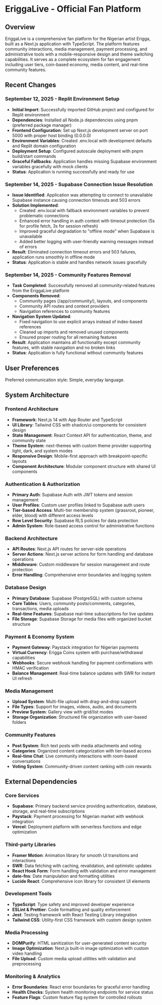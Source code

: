# EriggaLive - Official Fan Platform

## Overview

EriggaLive is a comprehensive fan platform for the Nigerian artist Erigga, built as a Next.js application with TypeScript. The platform features community interactions, media management, payment processing, and administrative tools with a mobile-responsive design and theme switching capabilities. It serves as a complete ecosystem for fan engagement including user tiers, coin-based economy, media content, and real-time community features.

## Recent Changes

### September 12, 2025 - Replit Environment Setup
- **Initial Import**: Successfully imported GitHub project and configured for Replit environment
- **Dependencies**: Installed all Node.js dependencies using pnpm (preferred package manager)
- **Frontend Configuration**: Set up Next.js development server on port 5000 with proper host binding (0.0.0.0)
- **Environment Variables**: Created .env.local with development defaults and Replit domain configuration
- **Deployment Setup**: Configured autoscale deployment with pnpm build/start commands
- **Graceful Fallbacks**: Application handles missing Supabase environment variables gracefully with mock clients
- **Status**: Application is running successfully and ready for use

### September 14, 2025 - Supabase Connection Issue Resolution
- **Issue Identified**: Application was attempting to connect to unavailable Supabase instance causing connection timeouts and 503 errors
- **Solution Implemented**: 
  - Created .env.local with fallback environment variables to prevent problematic connections
  - Enhanced error handling in auth context with timeout protection (5s for profile fetch, 3s for session refresh)
  - Improved graceful degradation to "offline mode" when Supabase is unavailable
  - Added better logging with user-friendly warning messages instead of errors
- **Result**: Eliminated connection timeout errors and 503 failures, application runs smoothly in offline mode
- **Status**: Application is stable and handles network issues gracefully

### September 14, 2025 - Community Features Removal
- **Task Completed**: Successfully removed all community-related features from the EriggaLive platform
- **Components Removed**: 
  - Community pages (/app/community/), layouts, and components
  - Community API routes and context providers
  - Navigation references to community features
- **Navigation System Updated**: 
  - Fixed navigation to use explicit arrays instead of index-based references
  - Cleaned up imports and removed unused components
  - Ensured proper routing for all remaining features
- **Result**: Application maintains all functionality except community features, with stable navigation and no broken links
- **Status**: Application is fully functional without community features

## User Preferences

Preferred communication style: Simple, everyday language.

## System Architecture

### Frontend Architecture
- **Framework**: Next.js 14 with App Router and TypeScript
- **UI Library**: Tailwind CSS with shadcn/ui components for consistent design
- **State Management**: React Context API for authentication, theme, and community state
- **Theme System**: next-themes with custom theme provider supporting light, dark, and system modes
- **Responsive Design**: Mobile-first approach with breakpoint-specific layouts
- **Component Architecture**: Modular component structure with shared UI components

### Authentication & Authorization
- **Primary Auth**: Supabase Auth with JWT tokens and session management
- **User Profiles**: Custom user profiles linked to Supabase auth users
- **Tier-based Access**: Multi-tier membership system (grassroot, pioneer, elder, blood) with different access levels
- **Row Level Security**: Supabase RLS policies for data protection
- **Admin System**: Role-based access control for administrative functions

### Backend Architecture
- **API Routes**: Next.js API routes for server-side operations
- **Server Actions**: Next.js server actions for form handling and database operations
- **Middleware**: Custom middleware for session management and route protection
- **Error Handling**: Comprehensive error boundaries and logging system

### Database Design
- **Primary Database**: Supabase (PostgreSQL) with custom schema
- **Core Tables**: Users, community posts/comments, categories, transactions, media uploads
- **Real-time Features**: Supabase real-time subscriptions for live updates
- **File Storage**: Supabase Storage for media files with organized bucket structure

### Payment & Economy System
- **Payment Gateway**: Paystack integration for Nigerian payments
- **Virtual Currency**: Erigga Coins system with purchase/withdrawal capabilities
- **Webhooks**: Secure webhook handling for payment confirmations with HMAC verification
- **Balance Management**: Real-time balance updates with SWR for instant UI refresh

### Media Management
- **Upload System**: Multi-file upload with drag-and-drop support
- **File Types**: Support for images, videos, audio, and documents
- **Preview System**: Gallery view with grid/list modes
- **Storage Organization**: Structured file organization with user-based folders

### Community Features
- **Post System**: Rich text posts with media attachments and voting
- **Categories**: Organized content categorization with tier-based access
- **Real-time Chat**: Live community interactions with room-based conversations
- **Voting System**: Community-driven content ranking with coin rewards

## External Dependencies

### Core Services
- **Supabase**: Primary backend service providing authentication, database, storage, and real-time subscriptions
- **Paystack**: Payment processing for Nigerian market with webhook integration
- **Vercel**: Deployment platform with serverless functions and edge optimization

### Third-party Libraries
- **Framer Motion**: Animation library for smooth UI transitions and interactions
- **SWR**: Data fetching with caching, revalidation, and optimistic updates
- **React Hook Form**: Form handling with validation and error management
- **date-fns**: Date manipulation and formatting utilities
- **Lucide React**: Comprehensive icon library for consistent UI elements

### Development Tools
- **TypeScript**: Type safety and improved developer experience
- **ESLint & Prettier**: Code formatting and quality enforcement
- **Jest**: Testing framework with React Testing Library integration
- **Tailwind CSS**: Utility-first CSS framework with custom design system

### Media Processing
- **DOMPurify**: HTML sanitization for user-generated content security
- **Image Optimization**: Next.js built-in image optimization with custom video handling
- **File Upload**: Custom media upload utilities with validation and preprocessing

### Monitoring & Analytics
- **Error Boundaries**: React error boundaries for graceful error handling
- **Health Checks**: System health monitoring endpoints for service status
- **Feature Flags**: Custom feature flag system for controlled rollouts
